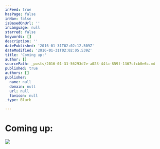 ```yaml
---
inFeed: true
hasPage: false
inNav: false
isBasedOnUrl: ''
inLanguage: null
starred: false
keywords: []
description: ''
datePublished: '2016-01-31T02:02:12.509Z'
dateModified: '2016-01-31T02:02:05.539Z'
title: 'Coming up:'
author: []
sourcePath: _posts/2016-01-31-56293d7e-a023-44fa-859f-1367cfcb0e6c.md
published: true
authors: []
publisher:
  name: null
  domain: null
  url: null
  favicon: null
_type: Blurb

---
```

# Coming up:
![](https://s3-us-west-2.amazonaws.com/the-grid-img/p/090b6bef162a227fe0560dfa421367a89cbdb2b0.jpg)